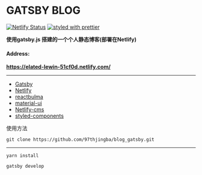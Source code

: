 # GATSBY BLOG

[![Netlify Status](https://api.netlify.com/api/v1/badges/72747953-bcd7-4a37-9954-f89e94ed8a5f/deploy-status)](https://app.netlify.com/sites/elated-lewin-51cf0d/deploys)
[![styled with prettier](https://img.shields.io/badge/styled_with-prettier-ff69b4.svg)](https://github.com/prettier/prettier)


**使用gatsby.js 搭建的一个个人静态博客(部署在Netlify)**


#### Address:
**https://elated-lewin-51cf0d.netlify.com/**

---
- [Gatsby](https://www.gatsbyjs.org/)
- [Netlify](https://www.netlify.com/)
- [reactbulma](https://github.com/kulakowka/react-bulma)
- [material-ui](https://material-ui.com/styles/basics/)
- [Netlify-cms](https://www.netlifycms.org/)
- [styled-components](https://github.com/styled-components/styled-components)
  



使用方法

```
git clone https://github.com/97thjingba/blog_gatsby.git
```

---

```
yarn install
```

```
gatsby develop
```
